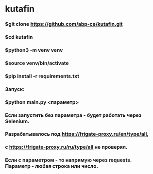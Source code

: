 # kutafin
### $git clone https://github.com/abp-ce/kutafin.git
### $cd kutafin
### $python3 -m venv venv
### $source venv/bin/activate
### $pip install -r requirements.txt
### Запуск: 
### $python main.py <параметр>
### Если запустить без параметра - будет работать через Selenium.
### Разрабатывалось под https://frigate-proxy.ru/en/type/all, 
### c https://frigate-proxy.ru/ru/type/all не проверял.
### Если с параметром - то напрямую через requests. Параметр - любая строка или число.
